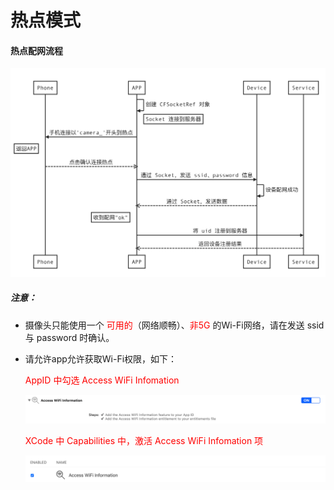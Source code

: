 


# 热点模式


#### 热点配网流程

![Snip20190912_159](/localmd/assets/Snip20190912_159.png)

##### 注意：

- 摄像头只能使用一个 <font color=red>可用的</font>（网络顺畅）、<font color=red>非5G </font>的Wi-Fi网络，请在发送 ssid 与 password 时确认。

- 请允许app允许获取Wi-Fi权限，如下：

  <font color=red>AppID 中勾选  Access WiFi Infomation</font>

  ![Snip20190916_7](/localmd/assets/Snip20190916_7.png)

  <font color=red>XCode 中 Capabilities 中，激活 Access WiFi Infomation 项</font>

  ![Snip20190916_7](/localmd/assets/Snip20190916_8.png)

